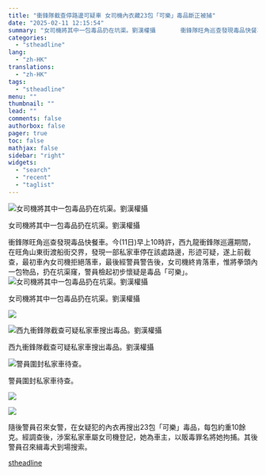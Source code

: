 ```yaml
---
title: "衝鋒隊截查停路邊可疑車 女司機內衣藏23包「可樂」毒品斷正被捕"
date: "2025-02-11 12:15:54"
summary: "女司機將其中一包毒品扔在坑渠。劉漢權攝       衝鋒隊旺角巡查發現毒品快餐車。今(11日..."
categories:
  - "stheadline"
lang:
  - "zh-HK"
translations:
  - "zh-HK"
tags:
  - "stheadline"
menu: ""
thumbnail: ""
lead: ""
comments: false
authorbox: false
pager: true
toc: false
mathjax: false
sidebar: "right"
widgets:
  - "search"
  - "recent"
  - "taglist"
---
```


![女司機將其中一包毒品扔在坑渠。劉漢權攝](https://image.stheadline.com/f/680p0/0x0/100/none/c5265cb655153c9e09da0ad6b29f4e8f/stheadline/inewsmedia/20250211/_2025021112100215449.jpg)

女司機將其中一包毒品扔在坑渠。劉漢權攝




衝鋒隊旺角巡查發現毒品快餐車。今(11日)早上10時許，西九龍衝鋒隊巡邏期間，在旺角山東街渡船街交界，發現一部私家車停在該處路邊，形迹可疑，遂上前截查，最初車內女司機拒絕落車，最後經警員警告後，女司機終肯落車，惟將拳頭內一包物品，扔在坑渠窿，警員檢起初步懷疑是毒品「可樂」。
 ![女司機將其中一包毒品扔在坑渠。劉漢權攝](https://image.hkhl.hk/f/1024p0/0x0/100/none/67d821daf67df3d34ed789596e3d62ff/2025-02/KakaoTalk_20250211_113311034.jpg)


女司機將其中一包毒品扔在坑渠。劉漢權攝



 ![](https://image.hkhl.hk/f/1024p0/0x0/100/none/9d2c22ab8a0da8bce8eb7b3b30fbf9cd/2025-02/KakaoTalk_20250211_113311034_02.jpg)




 ![西九衝鋒隊截查可疑私家車搜出毒品。劉漢權攝](https://image.hkhl.hk/f/1024p0/0x0/100/none/e1e08380403f354f2ea78c3d7b132994/2025-02/KakaoTalk_20250211_113311034_04.jpg)


西九衝鋒隊截查可疑私家車搜出毒品。劉漢權攝



 ![警員圍封私家車待查。](https://image.hkhl.hk/f/1024p0/0x0/100/none/0700036877601132964180b3478ae221/2025-02/KakaoTalk_20250211_113311034_05.jpg)


警員圍封私家車待查。



 ![](https://image.hkhl.hk/f/1024p0/0x0/100/none/867d7c893dee12d47402773f52ea68a6/2025-02/KakaoTalk_20250211_113311034_07.jpg)




 ![](https://image.hkhl.hk/f/1024p0/0x0/100/none/c831b998fd4819814231335d09cbbaf1/2025-02/KakaoTalk_20250211_113311034_08.jpg)





隨後警員召來女警，在女疑犯的內衣再搜出23包「可樂」毒品，每包約重10餘克。經調查後，渉案私家車屬女司機登記，她為車主，以販毒罪名將她拘捕。其後警員召來緝毒犬到場搜索。

[stheadline](https://std.stheadline.com/realtime/article/2052076/即時-港聞-衝鋒隊截查停路邊可疑車-女司機內衣藏23包-可樂-毒品斷正被捕)
